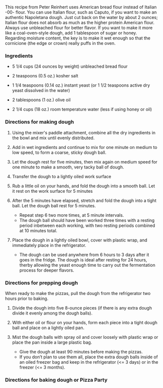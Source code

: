 This recipe from Peter Reinhert uses American bread flour instead of Italian -00- flour. You can use Italian flour, such as Caputo, if you want to make an authentic Napoletana dough. Just cut back on the water by about 2 ounces; Italian flour does not absorb as much as the higher protein American flour. Always use unbleached flour for better flavor. If you want to make it more like a coal-oven-style dough, add 1 tablespoon of sugar or honey. Regarding moisture content, the key is to make it wet enough so that the cornicione (the edge or crown) really puffs in the oven.

### Ingredients

*	5 1/4 cups (24 ounces by weight) unbleached bread flour

*	2 teaspoons (0.5 oz.) kosher salt

*	1 1/4 teaspoons (0.14 oz.) instant yeast (or 1 1/2 teaspoons active dry yeast dissolved in the water)

*	2 tablespoons (1 oz.) olive oil

*	2 1/4 cups (18 oz.) room temperature water (less if using honey or oil)


### Directions for making dough

1)	Using the mixer's paddle attachment, combine all the dry ingredients in the bowl and mix until evenly distributed.

2)	Add in wet ingredients and continue to mix for one minute on medium to low speed, to form a coarse, sticky dough ball.

3)	Let the dough rest for five minutes, then mix again on medium speed for one minute to make a smooth, very tacky ball of dough.

4)	Transfer the dough to a lightly oiled work surface

5)	Rub a little oil on your hands, and fold the dough into a smooth ball. Let it rest on the work surface for 5 minutes 

6)	After the 5 minutes have elapsed, stretch and fold the dough into a tight ball. Let the dough ball rest for 5 minutes. 

	  * Repeat step 6 two more times, at 5 minute intervals. 
	  * The dough ball should have been worked three times with a resting period inbetween each working, with two resting periods combined at 10 minutes total.

7) Place the dough in a lightly oiled bowl, cover with plastic wrap, and immediately place in the refrigerator. 

	  * The dough can be used anywhere from 6 hours to 3 days after it goes in the fridge. The dough is ideal after resting for 24 hours, therby allowing the yeast enough time to carry out the fermentation process for deeper flavors.


### Directions for prepping dough

When ready to make the pizzas, pull the dough from the refrigerator two hours prior to baking. 

1)	Divide the dough into five 8-ounce pieces (if there is any extra dough divide it evenly among the dough balls). 

2)	With either oil or flour on your hands, form each piece into a tight dough ball and place on a lightly oiled pan. 

3)	Mist the dough balls with spray oil and cover loosely with plastic wrap or place the pan inside a large plastic bag. 

	  * Give the dough at least 90 minutes before making the pizzas. 
	  * If you don’t plan to use them all, place the extra dough balls inside of an oiled freezer bag and keep in the refrigerator (<= 3 days) or in the freezer (<= 3 months).

###	Directions for baking dough or Pizza Party

